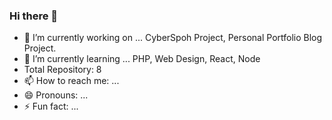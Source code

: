 ### Hi there 👋

- 🔭 I’m currently working on ... CyberSpoh Project, Personal Portfolio Blog Project.
- 🌱 I’m currently learning ... PHP, Web Design, React, Node
- Total Repository: 8
- 📫 How to reach me: ...
- 😄 Pronouns: ...
- ⚡ Fun fact: ...

